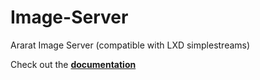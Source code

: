 # Image-Server
Ararat Image Server (compatible with LXD simplestreams)

Check out the **[documentation](https://ararat.hye.gg/docs/category/image-server)**
